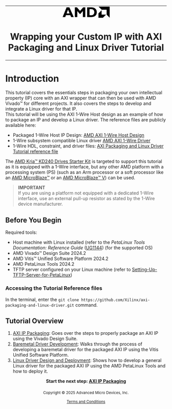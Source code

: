 <table class="sphinxhide" width="100%">
 <tr width="100%">
    <td align="center"><img src="https://raw.githubusercontent.com/Xilinx/Image-Collateral/main/xilinx-logo.png" width="30%"/><h1>Wrapping your Custom IP with AXI Packaging and Linux Driver Tutorial</h1>
    </td>
 </tr>
</table>

# Introduction

This tutorial covers the essentials steps in packaging your own intellectual property (IP) core with an AXI wrapper that can then be used with AMD Vivado&trade; for different projects. It also covers the steps to develop and integrate a Linux driver for that IP.  
This tutorial will be using the AXI 1-Wire Host design as an example of how to package an IP and develop a Linux driver. The reference files are publicly available here:

* Packaged 1-Wire Host IP Design: [AMD AXI 1-Wire Host Design](https://github.com/Xilinx/axi_1wire_host-design)
* 1-Wire subsystem compatible Linux driver [AMD AXI 1-Wire Driver](https://github.com/Xilinx/linux-xlnx/blob/master/drivers/w1/masters/amd_axi_w1.c)
* 1-Wire HDL, constraint, and driver files: [AXI Packaging and Linux Driver Tutorial reference file](./reference_files/)

The [AMD Kria&trade; KD240 Drives Starter Kit](https://www.amd.com/en/products/system-on-modules/kria/k24/kd240-drives-starter-kit.html) is targeted to support this tutorial as it is equipped with a 1-Wire interface, but any other AMD platform with a processing system (PS) (such as an Arm processor or a soft processor like an [AMD MicroBlaze™](https://www.amd.com/en/products/software/adaptive-socs-and-fpgas/microblaze.html) or an [AMD MicroBlaze™ V](https://www.amd.com/en/products/software/adaptive-socs-and-fpgas/microblaze-v.html)) can be used.

> **IMPORTANT**  
> If you are using a platform not equipped with a dedicated 1-Wire interface, use an external pull-up resistor as stated by the 1-Wire device manufacturer.

## Before You Begin

Required tools:

* Host machine with Linux installed (refer to the *PetaLinux Tools Documentation: Reference Guide* ([UG1144](https://docs.amd.com/r/en-US/ug1144-petalinux-tools-reference-guide/Installation-Requirements)) (for the supported OS)
* AMD Vivado&trade; Design Suite 2024.2
* AMD Vitis&trade; Unified Software Platform 2024.2
* AMD PetaLinux Tools 2024.2
* TFTP server configured on your Linux machine (refer to [Setting-Up-TFTP-Server-for-PetaLinux](https://www.instructables.com/Setting-Up-TFTP-Server-for-PetaLinux/))

### Accessing the Tutorial Reference files

In the terminal, enter the `git clone https://github.com/Xilinx/axi-packaging-and-linux-driver.git` command.

## Tutorial Overview

1. [AXI IP Packaging](./1_axi_packaging.md): Goes over the steps to properly package an AXI IP using the Vivado Design Suite.
2. [Baremetal Driver Development](./2_baremetal_driver.md): Walks through the process of developing a baremetal driver for the packaged AXI IP using the Vitis Unified Software Platform.
3. [Linux Driver Design and Deployment](./3_linux_driver.md): Shows how to develop a general Linux driver for the packaged AXI IP using the AMD PetaLinux Tools and how to deploy it.

<p align="center"><b>Start the next step: <a href="./1_axi_packaging.md">AXI IP Packaging</a></b></p>


<p class="sphinxhide" align="center"><sub>Copyright © 2025 Advanced Micro Devices, Inc.</sub></p>
<p class="sphinxhide" align="center"><sup><a href="https://www.amd.com/en/corporate/copyright">Terms and Conditions</a></sup></p>
